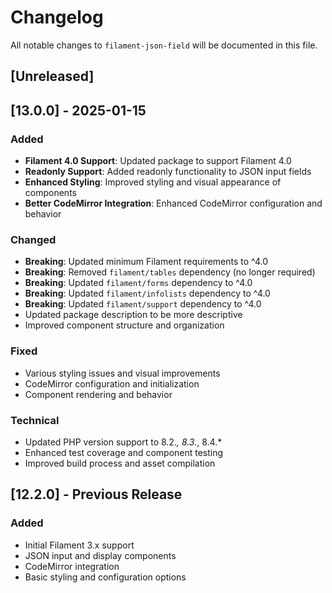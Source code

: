 # Changelog

All notable changes to `filament-json-field` will be documented in this file.

## [Unreleased]

## [13.0.0] - 2025-01-15

### Added
- **Filament 4.0 Support**: Updated package to support Filament 4.0
- **Readonly Support**: Added readonly functionality to JSON input fields
- **Enhanced Styling**: Improved styling and visual appearance of components
- **Better CodeMirror Integration**: Enhanced CodeMirror configuration and behavior

### Changed
- **Breaking**: Updated minimum Filament requirements to ^4.0
- **Breaking**: Removed `filament/tables` dependency (no longer required)
- **Breaking**: Updated `filament/forms` dependency to ^4.0
- **Breaking**: Updated `filament/infolists` dependency to ^4.0
- **Breaking**: Updated `filament/support` dependency to ^4.0
- Updated package description to be more descriptive
- Improved component structure and organization

### Fixed
- Various styling issues and visual improvements
- CodeMirror configuration and initialization
- Component rendering and behavior

### Technical
- Updated PHP version support to 8.2.*, 8.3.*, 8.4.*
- Enhanced test coverage and component testing
- Improved build process and asset compilation

## [12.2.0] - Previous Release

### Added
- Initial Filament 3.x support
- JSON input and display components
- CodeMirror integration
- Basic styling and configuration options
